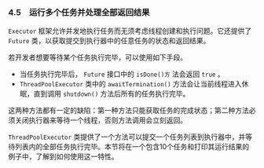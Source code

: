 ### 4.5　运行多个任务并处理全部返回结果

`Executor` 框架允许并发地执行任务而无须考虑线程创建和执行问题。它还提供了 `Future` 类，以获取提交到执行器中的任意任务的状态和返回结果。

若开发者想要等待某个任务执行完毕，可以使用如下手段。

+ 当任务执行完毕后， `Future` 接口中的 `isDone()方` 法会返回 `true` 。
+ `ThreadPoolExecutor` 类中的 `awaitTermination()` 方法会让当前线程进入休眠，直到调用 `shutdown()` 方法后所有的任务执行完毕。

这两种方法都有一定的缺陷：第一种方法只能获取任务的完成状态；第二种方法必须关闭执行器来等待一个线程，否则方法调用会立刻返回。

`ThreadPoolExecutor` 类提供了一个方法可以提交一个任务列表到执行器中，并等待列表内的全部任务执行完毕。本节将在一个包含10个任务和打印其运行结果的例子中，了解到如何使用这一特性。

